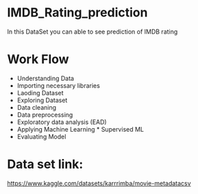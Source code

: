 # IMDB_Rating_prediction

In this DataSet you can able to see prediction of IMDB rating

# Work Flow 
* Understanding Data 
* Importing necessary libraries
* Laoding Dataset 
* Exploring Dataset
* Data cleaning
* Data preprocessing
* Exploratory data analysis (EAD)
* Applying Machine Learning
        * Supervised ML
* Evaluating Model 

# Data set link:
https://www.kaggle.com/datasets/karrrimba/movie-metadatacsv
